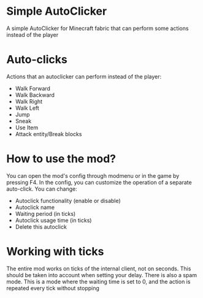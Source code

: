 # Simple AutoClicker
A simple AutoClicker for Minecraft fabric that can perform some actions instead of the player

# Auto-clicks
Actions that an autoclicker can perform instead of the player:
- Walk Forward
- Walk Backward
- Walk Right
- Walk Left
- Jump
- Sneak
- Use Item
- Attack entity/Break blocks

# How to use the mod?
You can open the mod's config through modmenu or in the game by pressing F4.
In the config, you can customize the operation of a separate auto-click. 
You can change:
- Autoclick functionality (enable or disable)
- Autoclick name
- Waiting period (in ticks)
- Autoclick usage time (in ticks)
- Delete this autoclick


# Working with ticks
The entire mod works on ticks of the internal client, not on seconds. This should be taken into account when setting your delay.
There is also a spam mode. This is a mode where the waiting time is set to 0, and the action is repeated every tick without stopping
